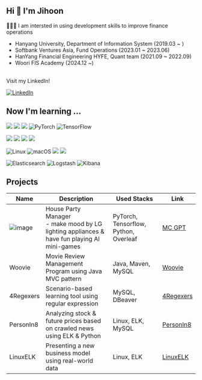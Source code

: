 ## Hi 👋 I'm Jihoon

👨🏻‍💻 I am intersted in using development skills to improve finance operations

- Hanyang University, Department of Information System (2019.03 ~ )
- Softbank Ventures Asia, Fund Operations (2023.01 ~ 2023.06)
- HanYang Financial Engineering HYFE, Quant team (2021.09 ~ 2022.09)
- Woori FIS Academy (2024.12 ~)

<br>
Visit my LinkedIn!
<br>
<p>
  <a href="https://www.linkedin.com/in/jihoon-kim-a76136244/" rel="nofollow noreferrer">
    <img src="https://img.shields.io/badge/linkedin-%230077B5.svg?style=for-the-badge&logo=linkedin&logoColor=white" alt="LinkedIn">
  </a>
</p>


## Now I'm learning ...
 <img src="https://img.shields.io/badge/java-007396?style=for-the-badge&logo=java&logoColor=white"> <img src="https://img.shields.io/badge/spring-6DB33F?style=for-the-badge&logo=spring&logoColor=white"> <img src="https://img.shields.io/badge/python-3776AB?style=for-the-badge&logo=python&logoColor=white">  ![PyTorch](https://img.shields.io/badge/PyTorch-%23EE4C2C.svg?style=for-the-badge&logo=PyTorch&logoColor=white) ![TensorFlow](https://img.shields.io/badge/TensorFlow-%23FF6F00.svg?style=for-the-badge&logo=TensorFlow&logoColor=white)
  
 <img src="https://img.shields.io/badge/oracle-F80000?style=for-the-badge&logo=oracle&logoColor=white">  <img src="https://img.shields.io/badge/mysql-4479A1?style=for-the-badge&logo=mysql&logoColor=white">  <img src="https://img.shields.io/badge/DBeaver-5C6BC0?style=for-the-badge&logo=DBeaver&logoColor=white"> <img src="https://img.shields.io/badge/VirtualBox-42A5F5?style=for-the-badge&logo=VirtualBox&logoColor=white">

![Linux](https://img.shields.io/badge/Linux-FCC624?style=for-the-badge&logo=linux&logoColor=black) ![macOS](https://img.shields.io/badge/mac%20os-000000?style=for-the-badge&logo=macos&logoColor=F0F0F0) <img src="https://img.shields.io/badge/github-181717?style=for-the-badge&logo=github&logoColor=white"> <img src="https://img.shields.io/badge/git-F05032?style=for-the-badge&logo=git&logoColor=white">

![Elasticsearch](https://img.shields.io/badge/elasticsearch-%230377CC.svg?style=for-the-badge&logo=elasticsearch&logoColor=white) ![Logstash](https://img.shields.io/badge/Logstash-005571?style=for-the-badge&logo=elastic&logoColor=white) ![Kibana](https://img.shields.io/badge/Kibana-005571?style=for-the-badge&logo=elastic&logoColor=white)

## Projects
| Name        | Description                                                                                     | Used Stacks                  | Link                                     |
|-------------|-------------------------------------------------------------------------------------------------|------------------------------|------------------------------------------|
|      ![image](https://github.com/user-attachments/assets/106b3b2b-c53f-4223-970b-085ee5759ab6)| House Party Manager <br> - make mood by LG lighting appliances & have fun playing AI mini-games | PyTorch, Tensorflow, Python, Overleaf | [MC GPT](https://github.com/MC-GPT)     |
| Woovie      | Movie Review Management Program using Java MVC pattern                                          | Java, Maven, MySQL           | [Woovie](https://github.com/TeamKim-fisa/Woovie) |
| 4Regexers   | Scenario-based learning tool using regular expression                                           | MySQL, DBeaver               | [4Regexers](https://github.com/4Regexers/4Regexers) |
| PersonIn8   | Analyzing stock & future prices based on crawled news using ELK & Python                        | Linux, ELK, MySQL            | [PersonIn8](https://github.com/PersonIn8/PersonIn8) |
| LinuxELK    | Presenting a new business model using real-world data                                           | Linux, ELK                   | [LinuxELK](https://github.com/PersonIn8/LinuxELK) |

<!--

|테스트1|테스트2|테스트3|
|테스트1|테스트2|테스트3|
|테스트1|테스트2|테스트3|
|테스트1|테스트2|테스트3|
|테스트1|테스트2|테스트3|

**wild-turkey/wild-turkey** is a ✨ _special_ ✨ repository because its `README.md` (this file) appears on your GitHub profile.

Here are some ideas to get you started:

- 🔭 I’m currently working on ...
- 🌱 I’m currently learning ...
- 👯 I’m looking to collaborate on ...
- 🤔 I’m looking for help with ...
- 💬 Ask me about ...
- 📫 How to reach me: ...
- 😄 Pronouns: ...
- ⚡ Fun fact: ...
-->
